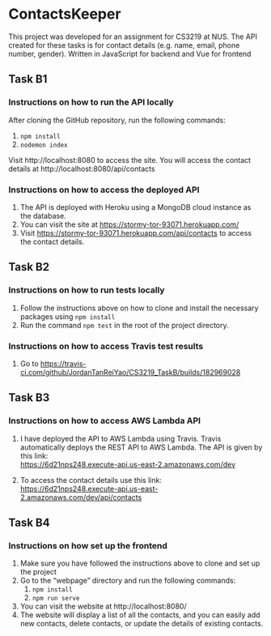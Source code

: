 # ContactsKeeper
This project was developed for an assignment for CS3219 at NUS. The API created for these tasks is for contact details (e.g. name, email, phone number, gender). Written in JavaScript for backend and Vue for frontend

## Task B1

### Instructions on how to run the API locally

After cloning the GitHub repository, run the following commands:

1. <code>npm install</code>
2. <code>nodemon index</code>


Visit http://localhost:8080 to access the site. 
You will access the contact details at http://localhost:8080/api/contacts

### Instructions on how to access the deployed API

1.	The API is deployed with Heroku using a MongoDB cloud instance as the database. 
2.	You can visit the site at https://stormy-tor-93071.herokuapp.com/ 
3.	Visit https://stormy-tor-93071.herokuapp.com/api/contacts to access the contact details.


## Task B2

### Instructions on how to run tests locally

1.	Follow the instructions above on how to clone and install the necessary packages using <code>npm install</code>
2.	Run the command <code>npm test</code> in the root of the project directory.    

### Instructions on how to access Travis test results

1. Go to https://travis-ci.com/github/JordanTanReiYao/CS3219_TaskB/builds/182969028

## Task B3

### Instructions on how to access AWS Lambda API
1. I have deployed the API to AWS Lambda using Travis. Travis automatically deploys the REST API to AWS Lambda. The API is given by this link:<br> https://6d21nps248.execute-api.us-east-2.amazonaws.com/dev  

2. To access the contact details use this link:<br> 			               https://6d21nps248.execute-api.us-east-2.amazonaws.com/dev/api/contacts 


## Task B4

### Instructions on how set up the frontend

1.	Make sure you have followed the instructions above to clone and set up the project
2.	Go to the “webpage” directory and run the following commands:
    1. <code>npm install</code>
    2. <code>npm run serve</code>
3.	You can visit the website at http://localhost:8080/ 
4.	The website will display a list of all the contacts, and you can easily add new contacts, delete contacts, or update the details of existing contacts.

